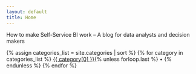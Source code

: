 ```yaml
---
layout: default
title: Home
---
```


<div class="home-intro">
  <p class="site-description">How to make Self-Service BI work – A blog for data analysts and decision makers</p>
  
  <div class="category-links">
    {% assign categories_list = site.categories | sort %}
    {% for category in categories_list %}
      <a href="{{ site.baseurl }}/category/{{ category[0] | slugify }}">{{ category[0] }}</a>{% unless forloop.last %} • {% endunless %}
    {% endfor %}
  </div>
</div>
